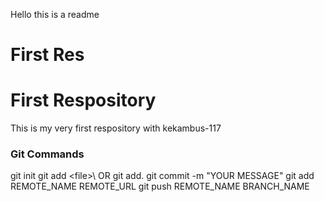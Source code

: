 Hello this is a readme

# First Res

# First Respository

This is my very first respository with kekambus-117

### Git Commands

git init
git add \<file>\ OR git add.
git commit -m "YOUR MESSAGE"
git add REMOTE_NAME REMOTE_URL
git push REMOTE_NAME BRANCH_NAME
